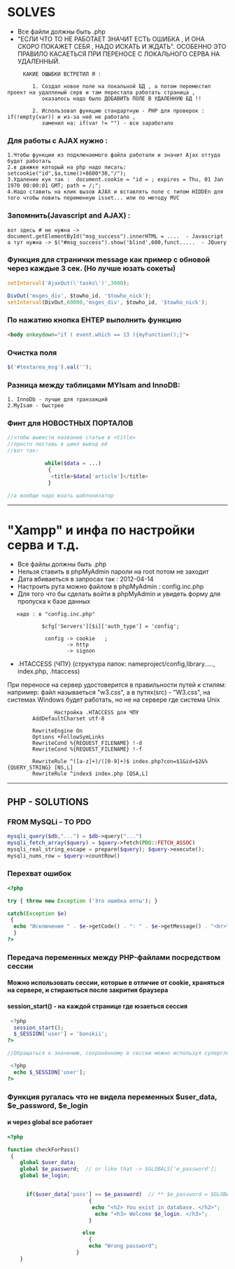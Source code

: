 # SOLVES                                            

* Все файли должны быть .php
* "ЕСЛИ ЧТО ТО НЕ РАБОТАЕТ ЗНАЧИТ ЕСТЬ ОШИБКА , И ОНА СКОРО ПОКАЖЕТ СЕБЯ , НАДО ИСКАТЬ И ЖДАТЬ". ОСОБЕННО ЭТО ПРАВИЛО КАСАЕТЬСЯ ПРИ ПЕРЕНОСЕ С ЛОКАЛЬНОГО СЕРВА НА УДАЛЕННЫЙ.
```
     КАКИЕ ОШЫБКИ ВСТРЕТИЛ Я :

        1. Создал новое поле на локальной БД , а потом переместил проект на удалленый серв и там перестала работать страница ,
           оказалось надо было ДОБАВИТЬ ПОЛЕ В УДАЛЕННУЮ БД !!

        2. Использовал функцию стандартную - PHP для проверок : if(!empty(var)) и из-за неё не работало ,
           заменил на: if(var != "") - все заработало
```	   




### Для работы с AJAX нужно :
```
1.Чтобы функции из подключаемого файла работали и значит Ajax оттуда будет работать
2.в движке который на php надо писать: setcookie("id",$a,time()+8600*30,"/");
3.Удаление кук так :  document.cookie = "id = ; expires = Thu, 01 Jan 1970 00:00:01 GMT; path = /;";
4.Надо ставить на клик вызов AJAX и вставлять поле с типом HIDDEn для того чтобы ловить переменную isset... или по методу MVC
```



###  Запомнить(Javascript and AJAX) :
```
вот здесь # не нужна -> document.getElementById("msg_success").innerHTML = ....  - Javascript
а тут нужна -> $("#msg_success").show('blind',600,funct.....  - JQuery
```


### Функция для странички message как пример с обновой через каждые 3 сек. (Но лучше юзать сокеты)
```javascript
setInterval('AjaxOut(\'tasks\')',3000);

DivOut('msges_div', $towho_id, '$towho_nick');
setInterval(DivOut,60000,'msges_div', $towho_id, '$towho_nick');
```


### По нажатию кнопка ЕНТЕР выполнить функцию
```html
<body onkeydown="if ( event.which == 13 ){myFunction();}">
```

### Очистка поля
```javascript
$('#textarea_msg').val('');
```

### Разница между таблицами MYIsam and InnoDB:
```
1. InnoDb - лучше для транзакций
2.MyIsam - быстрее
```

### Финт для НОВОСТНЫХ ПОРТАЛОВ
```php
//чтобы вывести название статьи в <title>
//просто поставь в цикл вывод её
//вот так:

			while($data = ...)
			 {
			  <title>$data['article']</title>
			 }

//а вообще надо юзать шаблонизатор
```
---







#   "Xampp" и инфа по настройки серва и т.д.                              


* Все файлы должны быть .php
* Нельзя ставить в phpMyAdmin пароли на root потом не заходит
* Дата вбиваеться в запросах так : 2012-04-14
* Настроить рута можно файлом в phpMyAdmin : config.inc.php
* Для того что бы сделать войти в phpMyAdmin и увидеть форму для пропуска к базе данных
```
   надо : в "config.inc.php"

           $cfg['Servers'][$i]['auth_type'] = 'config';

            config -> cookie   ;
                   -> http
                   -> signon
```		   

* .HTACCESS (ЧПУ)   (структура папок: nameproject/config,library....., index.php, .htaccess)

При переносе на сервер удостоверится в правильности путей к стилям: например:  файл называеться "w3.css", а в путях(src) - "W3.css", на системах Windows будет работать, но не на сервере где система Unix
				   
```
               Настройка .HTACCESS для ЧПУ
		AddDefaultCharset utf-8

		RewriteEngine On
		Options +FollowSymLinks
		RewriteCond %{REQUEST_FILENAME} !-d
		RewriteCond %{REQUEST_FILENAME} !-f

		RewriteRule ^([a-z]+)/([0-9]+)$ index.php?con=$1&id=$2&%{QUERY_STRING} [NS,L]
		RewriteRule ^index$ index.php [QSA,L]
```


---




##  PHP - SOLUTIONS  
###  FROM MySQLi - TO PDO
```php
mysqli_query($db,"...") = $db->query("...")
mysqli_fetch_array($query) = $query->fetch(PDO::FETCH_ASSOC)
mysqli_real_string_escape = prepare($query); $query->execute();
mysqli_nums_row = $query->countRow()
```


###  Перехват ошибок
```php
<?php

try { throw new Exception ('Это ошибка епты'); }

catch(Exception $e)
 {
  echo "Исключение " . $e->getCode() . ": " . $e->getMessage() . "<br>" . " в " . $e->getFile() . ", строка "  . $e->getLine() . "<br>";
  }
?>
```



###   Передача переменных между PHP-файлами посредством сессии
####   Можно использовать сессии, которые в отличие от cookie, храняться на сервере, и стираються после закрития браузера
####  session_start() - на каждой странице где юзаеться сессия 
```php
 <?php
  session_start();
  $_SESSION['user'] = 'bonskii';
?>

//Обращаться к значению, сохранённому в сессии можно используя суперглобальный массив:

 <?php
  echo $_SESSION['user'];
?>
```


###  Функция ругалась что не видела переменных $user_data, $e_password, $e_login
####  и через global все работает
```php
<?php

function checkForPass()
 {
	global $user_data;
	global $e_password;  // or like that -> $GLOBALS['e_password'];
	global $e_login;


	  if($user_data['pass'] == $e_password)  // ** $e_password = $GLOBALS['e_password']
						  {
						   echo "<h2> You exist in database. </h2>";
							echo "<h3> Welcome $e_login. </h3>";
						  }

						else
						  {
						  echo "Wrong password";
                      }
	}
```
